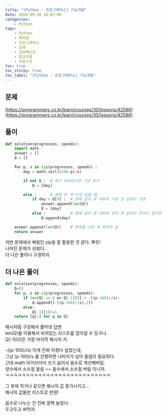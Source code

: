 ```yaml
---
title: "[Python : 프로그래머스] 기능개발"
date: 2020-09-18 16:07:00
categories:
    - Python
tags:
    - Python
    - 파이썬
    - 프로그래머스
    - 코테
    - 코딩테스트
    - 알고리즘
    - 자료구조
toc: true
toc_sticky: true
toc_label: "[Python : 프로그래머스] 기능개발"
---
```

## 문제
[https://programmers.co.kr/learn/courses/30/lessons/42586](https://programmers.co.kr/learn/courses/30/lessons/42586)

## 풀이
```python
def solution(progresses, speeds):
    import math
    answer = []
    Q = []

    for p, s in zip(progresses, speeds) :
        day = math.ceil((100-p)/s)

        if not Q :  # 큐가 비어있으면 그냥 추가
            Q = [day]

        else :      # 큐에 한 개 이상 있을 때
            if day > Q[0] :  # 현재 값이 큐 내부의 가장 큰 값보다 크면
                answer.append(len(Q))
                Q = [day]
            else :           # 현재 값이 큐 내부의 갖아 큰 값보다 작거나 같다면
                Q.append(day)

    answer.append(len(Q))    # 루프를 나온 후 마지막 값
    return answer
```
저번 문제에서 배웠던 zip을 잘 활용한 것 같다. 뿌듯!  
나머진 문제가 쉬웠다.  
더 나은 풀이나 구경하자.  
  
## 더 나은 풀이
```python
def solution(progresses, speeds):
    Q=[]
    for p, s in zip(progresses, speeds):
        if len(Q) == 0 or Q[-1][0] < -((p-100)//s):
            Q.append([-((p-100)//s),1])
        else:
            Q[-1][1]+=1
    return [q[1] for q in Q]
```
해시처럼 구성해서 풀어낸 답변.  
len(Q)를 이용해서 비어있는 리스트를 잡아낼 수 있구나.  
Q[-1][0]은 가장 마지막 해시의 키.  
  
-((p-100)//s) 이게 진짜 미쳤다 싶었는데,  
그냥 (p-100)/s 를 진행하면 나머지가 남아 올림이 필요하다.  
근데 math 라이브러리 쓰기 싫어서 음수로 계산해버림.  
양수에서 소수점 올림 == 음수에서 소수점 버림 이니까.  
ㅋㅋㅋㅋㅋㅋㅋㅋㅋㅋㅋㅋㅋㅋㅋㅋㅋㅋㅋㅋㅋㅋㅋㅋㅋㅋ  
  
그 후에 작거나 같으면 해시의 값 증가시키고...  
해시의 값들만 리스트로 반환!  
  
음수로 나누는 건 진짜 깜짝 놀랐다.  
두고두고 써먹자.  
